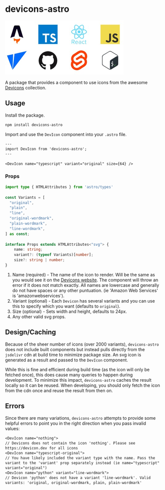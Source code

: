 # devicons-astro

![Devicons](package/icons.jpg)

A package that provides a component to use icons from the awesome [Devicons](https://devicon.dev/) collection.

## Usage

Install the package.

```bash
npm install devicons-astro
```

Import and use the `DevIcon` component into your `.astro` file.

```astro
---
import DevIcon from 'devicons-astro';
---

<DevIcon name="typescript" variant="original" size={64} />
```

### Props

```ts
import type { HTMLAttributes } from 'astro/types'

const Variants = [
  "original",
  "plain",
  "line",
  "original-wordmark",
  "plain-wordmark",
  "line-wordmark",
] as const;

interface Props extends HTMLAttributes<"svg"> {
    name: string;
    variant?: (typeof Variants)[number];
    size?: string | number;
}
```

1. Name (required) - The name of the icon to render. Will be the same as you would see it on the [Devicons website](https://devicon.dev).
The component will throw an error if it does not match exactly. All names are lowercase and generally do not have spaces or any other puntuation.
(ie 'Amazon Web Services' is 'amazonwebservices').
2. Variant (optional) - Each `Devicon` has several variants and you can use this to specify which you want (defaults to `original`).
3. Size (optional) - Sets width and height, defaults to 24px.
4. Any other valid svg props.

## Design/Caching

Because of the sheer number of icons (over 2000 variants), `devicons-astro` does not include built components but instead
pulls directly from the `jsdelivr` cdn at build time to minimize package size. An svg icon is generated as a result and passed to the `DevIcon` component.

While this is fine and efficient during build time (as the icon will only be fetched once), this does cause many queries to happen during development.
To minimize this impact, `devicons-astro` caches the result locally so it can be reused. When developing, you should only fetch the icon from the cdn once and reuse the
result from then on.

## Errors

Since there are many variations, `devicons-astro` attempts to provide some helpful errors to point you in the right direction when you pass invalid values:

```astro
<DevIcon name="nothing">
// Devicons does not contain the icon 'nothing'. Please see https://devicon.dev for all icons
<DevIcon name="typescript-original">
// You have likely included the variant type with the name. Pass the variant to the 'variant' prop separately instead (ie name="typescript" variant="original")
<DevIcon name="python" variant="line-wordmark">
// Devicon 'python' does not have a variant 'line-wordmark'. Valid variants: 'original, original-wordmark, plain, plain-wordmark'
```
